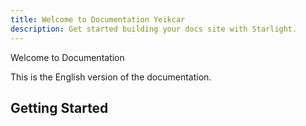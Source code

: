 ```yaml
---
title: Welcome to Documentation Yeikcar
description: Get started building your docs site with Starlight.
---
```


Welcome to Documentation

This is the English version of the documentation.

## Getting Started
